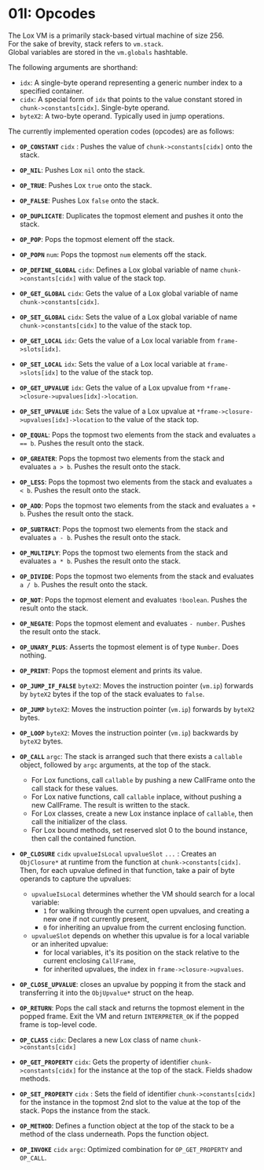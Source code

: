 # 01I: Opcodes

The Lox VM is a primarily stack-based virtual machine of size 256.  
For the sake of brevity, stack refers to `vm.stack`.  
Global variables are stored in the `vm.globals` hashtable.

The following arguments are shorthand:
- `idx`: A single-byte operand representing a generic number index to a specified container.
- `cidx`: A special form of `idx` that points to the value constant stored in `chunk->constants[cidx]`. Single-byte operand.
- `byteX2`: A two-byte operand. Typically used in jump operations.

The currently implemented operation codes (opcodes) are as follows:

- **`OP_CONSTANT`** `cidx` : Pushes the value of `chunk->constants[cidx]` onto the stack.
- **`OP_NIL`**: Pushes Lox `nil` onto the stack.
- **`OP_TRUE`**: Pushes Lox `true` onto the stack.
- **`OP_FALSE`**: Pushes Lox `false` onto the stack.
- **`OP_DUPLICATE`**: Duplicates the topmost element and pushes it onto the stack.
- **`OP_POP`**: Pops the topmost element off the stack.
- **`OP_POPN`** `num`: Pops the topmost `num` elements off the stack.

- **`OP_DEFINE_GLOBAL`** `cidx`: Defines a Lox global variable of name `chunk->constants[cidx]` with value of the stack top.
- **`OP_GET_GLOBAL`** `cidx`: Gets the value of a Lox global variable of name `chunk->constants[cidx]`.
- **`OP_SET_GLOBAL`** `cidx`: Sets the value of a Lox global variable of name `chunk->constants[cidx]` to the value of the stack top.
- **`OP_GET_LOCAL`** `idx`: Gets the value of a Lox local variable from `frame->slots[idx]`.
- **`OP_SET_LOCAL`** `idx`:  Sets the value of a Lox local variable at `frame->slots[idx]` to the value of the stack top.
- **`OP_GET_UPVALUE`** `idx`: Gets the value of a Lox upvalue from `*frame->closure->upvalues[idx]->location`.
- **`OP_SET_UPVALUE`** `idx`:  Sets the value of a Lox upvalue at `*frame->closure->upvalues[idx]->location` to the value of the stack top.

- **`OP_EQUAL`**: Pops the topmost two elements from the stack and evaluates `a == b`. Pushes the result onto the stack.
- **`OP_GREATER`**: Pops the topmost two elements from the stack and evaluates `a > b`. Pushes the result onto the stack.
- **`OP_LESS`**: Pops the topmost two elements from the stack and evaluates `a < b`. Pushes the result onto the stack.

- **`OP_ADD`**: Pops the topmost two elements from the stack and evaluates `a + b`. Pushes the result onto the stack.
- **`OP_SUBTRACT`**: Pops the topmost two elements from the stack and evaluates `a - b`. Pushes the result onto the stack.
- **`OP_MULTIPLY`**: Pops the topmost two elements from the stack and evaluates `a * b`. Pushes the result onto the stack.
- **`OP_DIVIDE`**: Pops the topmost two elements from the stack and evaluates `a / b`. Pushes the result onto the stack.

- **`OP_NOT`**: Pops the topmost element and evaluates `!boolean`. Pushes the result onto the stack.
- **`OP_NEGATE`**: Pops the topmost element and evaluates `- number`. Pushes the result onto the stack.
- **`OP_UNARY_PLUS`**: Asserts the topmost element is of type `Number`. Does nothing.

- **`OP_PRINT`**: Pops the topmost element and prints its value.
- **`OP_JUMP_IF_FALSE`** `byteX2`: Moves the instruction pointer (`vm.ip`) forwards by `byteX2` bytes if the top of the stack evaluates to `false`.
- **`OP_JUMP`** `byteX2`: Moves the instruction pointer (`vm.ip`) forwards by `byteX2` bytes.
- **`OP_LOOP`** `byteX2`: Moves the instruction pointer (`vm.ip`) backwards by `byteX2` bytes.

- **`OP_CALL`** `argc`: The stack is arranged such that there exists a `callable` object, followed by `argc` arguments, at the top of the stack.
  - For Lox functions, call `callable` by pushing a new CallFrame onto the call stack for these values.
  - For Lox native functions, call `callable` inplace, without pushing a new CallFrame. The result is written to the stack.
  - For Lox classes, create a new Lox instance inplace of `callable`, then call the initializer of the class.
  - For Lox bound methods, set reserved slot 0 to the bound instance, then call the contained function.

- **`OP_CLOSURE`** `cidx` `upvalueIsLocal` `upvalueSlot` `...` : Creates an `ObjClosure*` at runtime from the function at `chunk->constants[cidx]`. Then, for each upvalue defined in that function, take a pair of byte operands to capture the upvalues: 
  - `upvalueIsLocal` determines whether the VM should search for a local variable: 
    - `1` for walking through the current open upvalues, and creating a new one if not currently present, 
    - `0` for inheriting an upvalue from the current enclosing function.
  - `upvalueSlot` depends on whether this upvalue is for a local variable or an inherited upvalue: 
    - for local variables, it's its position on the stack relative to the current enclosing `CallFrame`, 
    - for inherited upvalues, the index in `frame->closure->upvalues`.
-  **`OP_CLOSE_UPVALUE`**: closes an upvalue by popping it from the stack and transferring it into the `ObjUpvalue*` struct on the heap.

- **`OP_RETURN`**: Pops the call stack and returns the topmost element in the popped frame. Exit the VM and return `INTERPRETER_OK` if the popped frame is top-level code.

- **`OP_CLASS`** `cidx`: Declares a new Lox class of name `chunk->constants[cidx]`
- **`OP_GET_PROPERTY`** `cidx`: Gets the property of identifier `chunk->constants[cidx]` for the instance at the top of the stack. Fields shadow methods.
- **`OP_SET_PROPERTY`** `cidx` : Sets the field of identifier `chunk->constants[cidx]` for the instance in the topmost 2nd slot to the value at the top of the stack. Pops the instance from the stack.
- **`OP_METHOD`**: Defines a function object at the top of the stack to be a method of the class underneath. Pops the function object.
- **`OP_INVOKE`** `cidx` `argc`: Optimized combination for `OP_GET_PROPERTY` and `OP_CALL`.